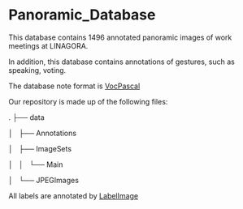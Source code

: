 # Panoramic_Database

This database contains 1496 annotated panoramic images of work meetings at LINAGORA.

In addition, this database contains annotations of gestures, such as speaking, voting.

The database note format is [VocPascal](https://medium.com/towards-artificial-intelligence/understanding-coco-and-pascal-voc-annotations-for-object-detection-bb8ffbbb36e3)

Our repository is made up of the following files:


.
├── data

│   ├── Annotations

│   ├── ImageSets

│   │   └── Main

│   └── JPEGImages

All labels are annotated by [LabelImage](https://github.com/tzutalin/labelImg)
